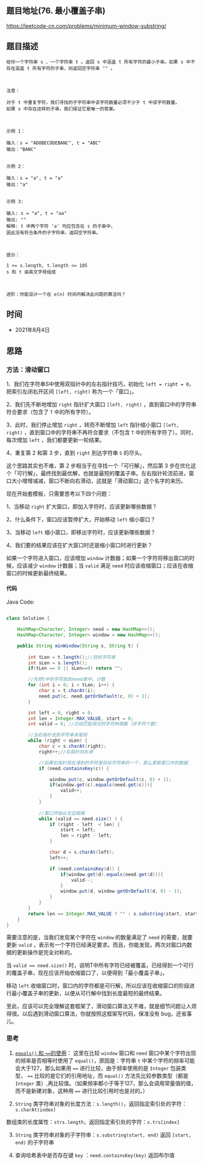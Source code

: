 
## 题目地址(76. 最小覆盖子串)

https://leetcode-cn.com/problems/minimum-window-substring/

## 题目描述

```
给你一个字符串 s 、一个字符串 t 。返回 s 中涵盖 t 所有字符的最小子串。如果 s 中不存在涵盖 t 所有字符的子串，则返回空字符串 "" 。

 

注意：

对于 t 中重复字符，我们寻找的子字符串中该字符数量必须不少于 t 中该字符数量。
如果 s 中存在这样的子串，我们保证它是唯一的答案。

 

示例 1：

输入：s = "ADOBECODEBANC", t = "ABC"
输出："BANC"


示例 2：

输入：s = "a", t = "a"
输出："a"


示例 3:

输入: s = "a", t = "aa"
输出: ""
解释: t 中两个字符 'a' 均应包含在 s 的子串中，
因此没有符合条件的子字符串，返回空字符串。

 

提示：

1 <= s.length, t.length <= 105
s 和 t 由英文字母组成

 

进阶：你能设计一个在 o(n) 时间内解决此问题的算法吗？
```

## 时间

- 2021年8月4日

## 思路

### 方法：滑动窗口

1、我们在字符串S中使用双指针中的左右指针技巧，初始化 `left = right = 0`，把索引左闭右开区间 `[left, right)` 称为一个「窗口」。

2、我们先不断地增加 `right` 指针扩大窗口 `[left, right)` ，直到窗口中的字符串符合要求（包含了 `T` 中的所有字符）。

3、此时，我们停止增加 `right` ，转而不断增加 `left` 指针缩小窗口 `[left, right)` ，直到窗口中的字符串不再符合要求（不包含 `T` 中的所有字符了）。同时，每次增加 `left` ，我们都要更新一轮结果。

4、重复第 2 和第 3 步，直到 `right` 到达字符串 `S` 的尽头。

这个思路其实也不难，第 2 步相当于在寻找一个「可行解」，然后第 3 步在优化这个「可行解」，最终找到最优解，也就是最短的覆盖子串。左右指针轮流前进，窗口大小增增减减，窗口不断向右滑动，这就是「滑动窗口」这个名字的来历。

现在开始套模板，只需要思考以下四个问题：

1、当移动 `right` 扩大窗口，即加入字符时，应该更新哪些数据？

2、什么条件下，窗口应该暂停扩大，开始移动 `left` 缩小窗口？

3、当移动 `left` 缩小窗口，即移出字符时，应该更新哪些数据？

4、我们要的结果应该在扩大窗口时还是缩小窗口时进行更新？

如果一个字符进入窗口，应该增加 `window` 计数器；如果一个字符将移出窗口的时候，应该减少 `window` 计数器；当 `valid` 满足 `need` 时应该收缩窗口；应该在收缩窗口的时候更新最终结果。

#### 代码

Java Code:

```java

class Solution {

    HashMap<Character, Integer> need = new HashMap<>();
    HashMap<Character, Integer> window = new HashMap<>();

    public String minWindow(String s, String t) {
        
        int tLen = t.length();//目标字符串
        int sLen = s.length();
        if(tLen == 0 || sLen==0) return "";

        //先把t中的字符放到need表中，计数
        for (int i = 0; i < tLen; i++) {
            char c = t.charAt(i);
            need.put(c, need.getOrDefault(c, 0) + 1);
        }

        int left = 0, right = 0;
        int len = Integer.MAX_VALUE, start = 0;
        int valid = 0; //已经匹配成功的字符种类数（非字符个数）

        //当右指针去到字符串末尾前
        while (right < sLen) {
            char c = s.charAt(right);
            right++;//右指针向右滑

            //如果右指针现在滑到的字符是目标字符串的一个，那么更新窗口中的数据
            if (need.containsKey(c)) {

                window.put(c, window.getOrDefault(c, 0) + 1);
                if(window.get(c).equals(need.get(c))){
                    valid++;
                }
            }
            
            //窗口开始从左边收缩
            while (valid == need.size() ) {
                if (right - left  < len) {
                    start = left;
                    len = right - left;
                }

                char d = s.charAt(left);
                left++;

                if (need.containsKey(d)) {
                    if(window.get(d).equals(need.get(d))){
                        valid--;
                    }
                    window.put(d, window.getOrDefault(d, 0) - 1);
                }
            }
        }
        return len == Integer.MAX_VALUE ? "" : s.substring(start, start + len);
    }
}

```

需要注意的是，当我们发现某个字符在 `window` 的数量满足了 `need` 的需要，就要更新 `valid` ，表示有一个字符已经满足要求。而且，你能发现，两次对窗口内数据的更新操作是完全对称的。

当 `valid == need.size()` 时，说明T中所有字符已经被覆盖，已经得到一个可行的覆盖子串，现在应该开始收缩窗口了，以便得到「最小覆盖子串」。

移动 `left` 收缩窗口时，窗口内的字符都是可行解，所以应该在收缩窗口的阶段进行最小覆盖子串的更新，以便从可行解中找到长度最短的最终结果。

至此，应该可以完全理解这套框架了，滑动窗口算法又不难，就是细节问题让人烦得很。以后遇到滑动窗口算法，你就按照这框架写代码，保准没有 bug，还省事儿。

### 思考
1. [`equals()` 和 `==`的使用](https://www.cnblogs.com/mrhgw/p/10449391.html)：
这里在比较 `window` 窗口和 `need` 窗口中某个字符出现的频率是否相等时使用了 `equal()`，原因是：字符串 `t` 中某个字符的频率可能会大于127，那么如果用 `==` 进行比较，由于频率使用的是 `Integer` 包装类型， `==` 比较的是它们的引用地址，而 `equal()` 方法先比较参数类型（都是 `Integer`  类）,再比较值。（如果频率都小于等于127，那么会调用常量值的值，而不是新建对象，这种用 `==` 进行比较引用时也是对的。）

2. `String` 类字符串对象的长度方法：`s.length()`，返回指定索引处的字符：`s.charAt(index)`

数组类的长度属性：`strs.length`，返回指定索引处的字符：`s.trs[index]`

3.  `String` 类字符串对象的子字符串：`s.substring(start, end)` 返回 `[start, end)` 的子字符串

4. 查询哈希表中是否存在键 `key` ：`need.containsKey(key)` 返回布尔值 
